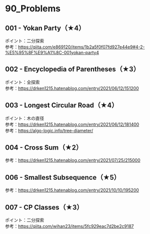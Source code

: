 # 90_Problems
## 001 - Yokan Party（★4） 
ポイント：二分探索<br>
参考：https://qiita.com/e869120/items/1b2a5f0f07fd927e44e9#4-2-%E5%95%8F%E9%A1%8C-001yokan-party4

## 002 - Encyclopedia of Parentheses（★3）
ポイント：全探索<br>
参考：https://drken1215.hatenablog.com/entry/2021/06/12/151200

## 003 - Longest Circular Road（★4）
ポイント：木の直径<br>
参考：https://drken1215.hatenablog.com/entry/2021/06/12/181400 <br>
参考：https://algo-logic.info/tree-diameter/

## 004 - Cross Sum（★2）
参考：https://drken1215.hatenablog.com/entry/2021/07/25/215000

## 006 - Smallest Subsequence（★5）
参考：https://drken1215.hatenablog.com/entry/2021/10/10/195200

## 007 - CP Classes（★3）
ポイント：二分探索<br>
参考：https://qiita.com/wihan23/items/5fc929eac7d2be2c9187